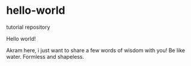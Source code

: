 # hello-world
tutorial repository

Hello world!

Akram here, i just want to share a few words of wisdom with you! Be like water. Formless and shapeless.
